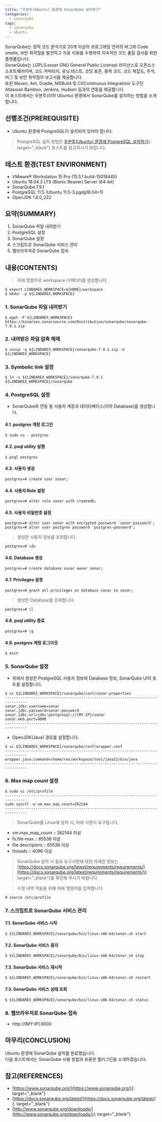```yaml
---
title: "우분투(Ubuntu) 환경에 SonarQube 설치하기"
categories: 
  - sonarqube
tags: 
  - sonarqube
  - ubuntu
---
```



SonarQube는 정적 코드 분석기로 20개 이상의 프로그래밍 언어의 버그와 Code smells, 보안 취약점을 발견하고 자동 리뷰를 수행하여 지속적인 코드 품질 검사를 위한 플랫폼입니다. <br />
SonarQube는 LGPL(Lesser GNU General Public License) 라이선스로 오픈소스 소프트웨어이며, 코드 커버리지, 유닛 테스트, 코딩 표준, 중복 코드, 코드 복잡도, 주석, 버그 및 보안 취약점의 보고서를 제공합니다. <br />
또한 Maven, Ant, Gradle, MSBuild 및 CI(Continuous Integration) 도구인 Atlassian Bamboo, Jenkins, Hudson 등과의 연동을 제공합니다. <br />
이 포스트에서는 우분투(이하 Ubuntu) 환경에서 SonarQube를 설치하는 방법을 소개합니다.


## 선행조건(PREREQUISITE)
- Ubuntu 환경에 PostgreSQL이 설치되어 있어야 합니다.

> PostgreSQL 설치 방법은 [우분투(Ubuntu) 환경에 PostgreSQL 설치하기](https://lindarex.github.io/ubuntu/ubuntu-postgresql-installation/){: target="_blank"} 포스트를 참고하시기 바랍니다.


## 테스트 환경(TEST ENVIRONMENT)
- VMware® Workstation 15 Pro (15.5.1 build-15018445)
- Ubuntu 18.04.3 LTS (Bionic Beaver) Server (64-bit)
- SonarQube 7.9.1
- PostgreSQL 11.5 (Ubuntu 11.5-3.pgdg18.04+1)
- OpenJDK 1.8.0_222


## 요약(SUMMARY)
1. SonarQube 파일 내려받기
2. PostgreSQL 설정
3. SonarQube 설정
4. 스크립트로 SonarQube 서비스 관리
5. 웹브라우저로 SonarQube 접속


## 내용(CONTENTS)

> 아래 명령어로 workspace 디렉터리를 생성합니다.

```shell
$ export LINDAREX_WORKSPACE=${HOME}/workspace
$ mkdir -p ${LINDAREX_WORKSPACE}
```

### 1. SonarQube 파일 내려받기
```shell
$ wget -P ${LINDAREX_WORKSPACE} https://binaries.sonarsource.com/Distribution/sonarqube/sonarqube-7.9.1.zip
```

### 2. 내려받은 파일 압축 해제
```shell
$ unzip -q ${LINDAREX_WORKSPACE}/sonarqube-7.9.1.zip -d ${LINDAREX_WORKSPACE}
```

### 3. Symbolic link 설정
```shell
$ ln -s ${LINDAREX_WORKSPACE}/sonarqube-7.9.1 ${LINDAREX_WORKSPACE}/sonarqube
```

### 4. PostgreSQL 설정
- SonarQube와 연동 될 사용자 계정과 데이터베이스(이하 Database)를 생성합니다.

#### 4.1. postgres 계정 로그인
```shell
$ sudo su - postgres
```

#### 4.2. psql utility 실행
```shell
$ psql postgres
```

#### 4.3. 사용자 생성
```shell
postgres=# create user sonar;
```

#### 4.4. 사용자 Role 설정
```shell
postgres=# alter role sonar with createdb;
```

#### 4.5. 사용자 비밀번호 설정
```shell
postgres=# alter user sonar with encrypted password 'sonar-password';
postgres=# alter user postgres password 'postgres-password';
```

> 생성한 사용자 정보를 조회합니다.
```shell
postgres=# \du
```

#### 4.6. Database 생성
```shell
postgres=# create database sonar owner sonar;
```

#### 4.7. Privileges 설정
```shell
postgres=# grant all privileges on database sonar to sonar;
```

> 생성한 Database를 조회합니다.
```shell
postgres=# \l
```

#### 4.8. psql utility 종료
```shell
postgres=# \q
```

#### 4.9. postgres 계정 로그아웃
```shell
$ exit
```

### 5. SonarQube 설정
- 위에서 생성한 PostgreSQL 사용자 정보와 Database 정보, SonarQube UI의 포트를 설정합니다.

```shell
$ vi ${LINDAREX_WORKSPACE}/sonarqube/conf/sonar.properties
--------------------------------------------------------------------------------
sonar.jdbc.username=sonar
sonar.jdbc.password=sonar-password
sonar.jdbc.url=jdbc:postgresql://{MY-IP}/sonar
sonar.web.port=9000
--------------------------------------------------------------------------------
```

- OpenJDK(Java) 경로를 설정합니다.

```shell
$ vi ${LINDAREX_WORKSPACE}/sonarqube/conf/wrapper.conf
--------------------------------------------------------------------------------
wrapper.java.command=/home/rex/workspace/tool/java11/bin/java
--------------------------------------------------------------------------------
```

### 6. Max map count 설정
```shell
$ sudo vi /etc/profile
--------------------------------------------------------------------------------
sudo sysctl -w vm.max_map_count=262144
--------------------------------------------------------------------------------
```

> SonarQube를 Linux에 설치 시, 아래 사항이 요구됩니다.
- vm.max_map_count :: 262144 이상
- fs.file-max :: 65536 이상
- file descriptors :: 65536 이상
- threads :: 4096 이상

> SonarQube 설치 시 필요 요구사항에 대한 자세한 정보는 [https://docs.sonarqube.org/latest/requirements/requirements/](https://docs.sonarqube.org/latest/requirements/requirements/){: target="_blank"}를 확인해 주시기 바랍니다.

> 수정 내역 적용을 위해 아래 명령어를 입력합니다.
```shell
# source /etc/profile
```

### 7. 스크립트로 SonarQube 서비스 관리
#### 7.1. SonarQube 서비스 시작
```shell
$ ${LINDAREX_WORKSPACE}/sonarqube/bin/linux-x86-64/sonar.sh start
```

#### 7.2. SonarQube 서비스 중지
```shell
$ ${LINDAREX_WORKSPACE}/sonarqube/bin/linux-x86-64/sonar.sh stop
```

#### 7.3. SonarQube 서비스 재시작
```shell
$ ${LINDAREX_WORKSPACE}/sonarqube/bin/linux-x86-64/sonar.sh restart
```

#### 7.3. SonarQube 서비스 상태 조회
```shell
$ ${LINDAREX_WORKSPACE}/sonarqube/bin/linux-x86-64/sonar.sh status
```

### 8. 웹브라우저로 SonarQube 접속
- http://[MY-IP]:9000


## 마무리(CONCLUSION)
Ubuntu 환경에 SonarQube 설치를 완료했습니다. <br />
다음 포스트에서는 SonarQube 사용 방법과 유용한 플러그인을 소개하겠습니다.


## 참고(REFERENCES)
- [https://www.sonarqube.org/](https://www.sonarqube.org/){: target="_blank"}
- [https://docs.sonarqube.org/latest/](https://docs.sonarqube.org/latest/){: target="_blank"}
- [http://www.sonarqube.org/downloads/](http://www.sonarqube.org/downloads/){: target="_blank"}
